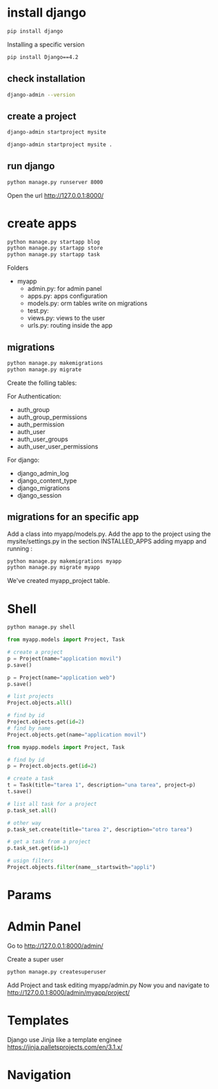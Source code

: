 # install django
```bash
pip install django
```
Installing a specific version

```bash
pip install Django==4.2
```

## check installation
```bash
django-admin --version
```

## create a project
```bash
django-admin startproject mysite
```


```bash
django-admin startproject mysite . 
```

## run django

```bash
python manage.py runserver 8000 
```

Open the url http://127.0.0.1:8000/ 

# create apps

```bash
python manage.py startapp blog
python manage.py startapp store
python manage.py startapp task
```

Folders
 - myapp
    - admin.py: for admin panel
    - apps.py: apps configuration
    - models.py: orm tables  write on migrations
    - test.py: 
    - views.py: views to the user
    - urls.py: routing inside the app

## migrations

```bash
python manage.py makemigrations
python manage.py migrate
```    
Create the folling tables:

For Authentication:
 - auth_group
 - auth_group_permissions
 - auth_permission
 - auth_user
 - auth_user_groups
 - auth_user_user_permissions

For django: 
 - django_admin_log
 - django_content_type
 - django_migrations
 - django_session

 ## migrations for an specific app
Add a class into myapp/models.py.
Add the app to the project using the mysite/settings.py in the section INSTALLED_APPS adding myapp and running :

```bash
python manage.py makemigrations myapp
python manage.py migrate myapp
```    
We've created myapp_project table. 

# Shell

```bash
python manage.py shell
```   

```python
from myapp.models import Project, Task

# create a project
p = Project(name="application movil")
p.save()

p = Project(name="application web")
p.save()

# list projects
Project.objects.all()

# find by id
Project.objects.get(id=2)
# find by name
Project.objects.get(name="application movil")

```   

```python
from myapp.models import Project, Task

# find by id
p = Project.objects.get(id=2)

# create a task
t = Task(title="tarea 1", description="una tarea", project=p)
t.save()

# list all task for a project
p.task_set.all()

# other way
p.task_set.create(title="tarea 2", description="otro tarea")

# get a task from a project
p.task_set.get(id=1)

# usign filters
Project.objects.filter(name__startswith="appli")
```   

# Params


# Admin Panel
Go to  http://127.0.0.1:8000/admin/ 


Create a super user
```bash
python manage.py createsuperuser
```   

Add Project and task editing myapp/admin.py
Now you and navigate to http://127.0.0.1:8000/admin/myapp/project/

# Templates
Django use Jinja like a template enginee https://jinja.palletsprojects.com/en/3.1.x/ 

# Navigation
